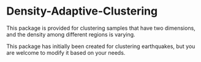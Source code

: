 # Density-Adaptive-Clustering
This package is provided for clustering samples that have two dimensions, and the density among different regions is varying.

This package has initially been created for clustering earthquakes, but you are welcome to modify it based on your needs.
